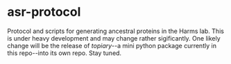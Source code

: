 # asr-protocol

Protocol and scripts for generating ancestral proteins in the Harms lab.  This
is under heavy development and may change rather sigificantly.  One likely
change will be the release of *topiary*--a mini python package currently in 
this repo--into its own repo. Stay tuned.

